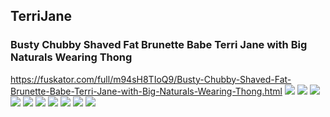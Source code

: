 ## TerriJane
### Busty Chubby Shaved Fat Brunette Babe Terri Jane with Big Naturals Wearing Thong
https://fuskator.com/full/m94sH8TIoQ9/Busty-Chubby-Shaved-Fat-Brunette-Babe-Terri-Jane-with-Big-Naturals-Wearing-Thong.html
![](https://i8.fuskator.com/large/m94sH8TIoQ9/Busty-Chubby-Shaved-Fat-Brunette-Babe-Terri-Jane-with-Big-Naturals-Wearing-Thong-2.jpg)
![](https://i8.fuskator.com/large/m94sH8TIoQ9/Busty-Chubby-Shaved-Fat-Brunette-Babe-Terri-Jane-with-Big-Naturals-Wearing-Thong-5.jpg)
![](https://i8.fuskator.com/large/m94sH8TIoQ9/Busty-Chubby-Shaved-Fat-Brunette-Babe-Terri-Jane-with-Big-Naturals-Wearing-Thong-6.jpg)
![](https://i8.fuskator.com/large/m94sH8TIoQ9/Busty-Chubby-Shaved-Fat-Brunette-Babe-Terri-Jane-with-Big-Naturals-Wearing-Thong-7.jpg)
![](https://i8.fuskator.com/large/m94sH8TIoQ9/Busty-Chubby-Shaved-Fat-Brunette-Babe-Terri-Jane-with-Big-Naturals-Wearing-Thong-8.jpg)
![](https://i8.fuskator.com/large/m94sH8TIoQ9/Busty-Chubby-Shaved-Fat-Brunette-Babe-Terri-Jane-with-Big-Naturals-Wearing-Thong-9.jpg)
![](https://i8.fuskator.com/large/m94sH8TIoQ9/Busty-Chubby-Shaved-Fat-Brunette-Babe-Terri-Jane-with-Big-Naturals-Wearing-Thong-10.jpg)
![](https://i8.fuskator.com/large/m94sH8TIoQ9/Busty-Chubby-Shaved-Fat-Brunette-Babe-Terri-Jane-with-Big-Naturals-Wearing-Thong-12.jpg)
![](https://i8.fuskator.com/large/m94sH8TIoQ9/Busty-Chubby-Shaved-Fat-Brunette-Babe-Terri-Jane-with-Big-Naturals-Wearing-Thong-13.jpg)
![](https://i8.fuskator.com/large/m94sH8TIoQ9/Busty-Chubby-Shaved-Fat-Brunette-Babe-Terri-Jane-with-Big-Naturals-Wearing-Thong-14.jpg)
